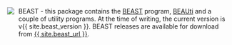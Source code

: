 <div class="bs-callout">
    <div style="width: 100%; display: table;">
        <div style="display: table-row">
            <div style="width: 1%; display: table-cell; text-align: right">
                <a href="https://beast.community">
                    <img src="/images/software/beast-icon.png" style="max-height: 64px; margin: 0px 10px 0px 10px;" />
                </a>
            </div>
            <div style="width: 70%; display: table-cell; vertical-align: middle;">
                <div style="vertical-align: middle;">BEAST - this package contains the <a href="https://beast.community">BEAST</a> program, <a href="https://beast.community/beauti">BEAUti</a> and a couple of utility programs. At the time of writing, the current version is v{{ site.beast_version }}. BEAST releases are  available for download from <a href="{{ site.beast_url }}">{{ site.beast_url }}</a>.</div>
            </div>
        </div>
    </div>
</div>
